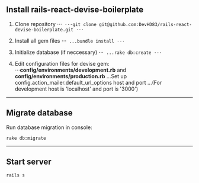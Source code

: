 ## Install rails-react-devise-boilerplate 

1. Clone repository
⋅⋅⋅```
⋅⋅⋅git clone git@github.com:DevHD83/rails-react-devise-boilerplate.git
⋅⋅⋅```

2. Install all gem files
⋅⋅⋅```
...bundle install
⋅⋅⋅```

3. Initialize database (if neccessary)
⋅⋅⋅```
...rake db:create
⋅⋅⋅```

4. Edit configuration files for devise gem:
⋅⋅⋅**config/environments/development.rb** and **config/environments/production.rb**
...Set up config.action_mailer.default_url_options host and port
...(For development host is 'localhost' and port is '3000')

---

## Migrate database
Run database migration in console:
```
rake db:migrate
```

---

## Start server
```
rails s
```
